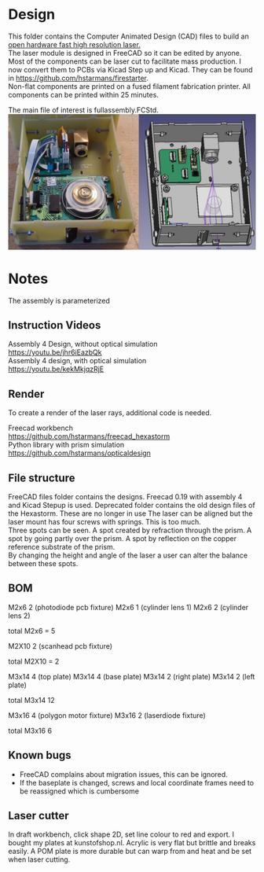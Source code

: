 # Design 

This folder contains the Computer Animated Design (CAD) files to build an [open hardware fast high resolution laser.](https://reprap.org/wiki/Open_hardware_fast_high_resolution_LASER)  
The laser module is designed in FreeCAD so it can be edited by anyone.  
Most of the components can be laser cut to facilitate mass production. I now convert them to PCBs via Kicad Step up and Kicad.
They can be found in https://github.com/hstarmans/firestarter.  
Non-flat components are printed on a fused filament fabrication printer. All components can be printed within 25 minutes.

The main file of interest is fullassembly.FCStd.  
![](./Images/freecadpic.jpg)

# Notes

The assembly is parameterized

## Instruction Videos
Assembly 4 Design, without optical simulation  
https://youtu.be/jhr6iEazbQk  
Assembly 4 design, with optical simulation  
https://youtu.be/kekMkjqzRjE  

## Render 
To create a render of the laser rays, additional code is needed.

Freecad workbench  
https://github.com/hstarmans/freecad_hexastorm  
Python library with prism simulation  
https://github.com/hstarmans/opticaldesign  

## File structure

FreeCAD files folder contains the designs. Freecad 0.19 with assembly 4 and Kicad Stepup is used.
Deprecated folder contains the old design files of the Hexastorm. These are no longer in use
The laser can be aligned but the laser mount has four screws with springs. This is too much.  
Three spots can be seen. A spot created by refraction through the prism. A spot by going partly over the prism.
A spot by reflection on the copper reference substrate of the prism.  
By changing the height and angle of the laser a user can alter the balance between these spots.

## BOM
M2x6  2 (photodiode pcb fixture)
M2x6  1 (cylinder lens 1)
M2x6  2 (cylinder lens 2)

total M2x6 = 5

M2X10 2 (scanhead pcb fixture)

total M2X10 = 2

M3x14 4 (top plate)
M3x14 4 (base plate)
M3x14 2 (right plate)
M3x14 2 (left plate)

total M3x14 12

M3x16 4 (polygon motor fixture)
M3x16 2 (laserdiode fixture)

total M3x16 6

## Known bugs

 - FreeCAD complains about migration issues, this can be ignored.
 - If the baseplate is changed, screws and local coordinate frames need to be reassigned which is cumbersome

## Laser cutter
In draft workbench, click shape 2D, set line colour to red and export.
I bought my plates at kunstofshop.nl.
Acrylic is very flat but brittle and breaks easily.
A POM plate is more durable but can warp from and heat and be set when laser cutting.
